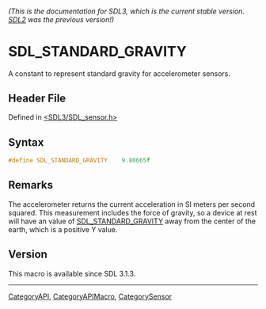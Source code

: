 ###### (This is the documentation for SDL3, which is the current stable version. [SDL2](https://wiki.libsdl.org/SDL2/) was the previous version!)
# SDL_STANDARD_GRAVITY

A constant to represent standard gravity for accelerometer sensors.

## Header File

Defined in [<SDL3/SDL_sensor.h>](https://github.com/libsdl-org/SDL/blob/main/include/SDL3/SDL_sensor.h)

## Syntax

```c
#define SDL_STANDARD_GRAVITY    9.80665f
```

## Remarks

The accelerometer returns the current acceleration in SI meters per second
squared. This measurement includes the force of gravity, so a device at
rest will have an value of [SDL_STANDARD_GRAVITY](SDL_STANDARD_GRAVITY)
away from the center of the earth, which is a positive Y value.

## Version

This macro is available since SDL 3.1.3.

----
[CategoryAPI](CategoryAPI), [CategoryAPIMacro](CategoryAPIMacro), [CategorySensor](CategorySensor)

